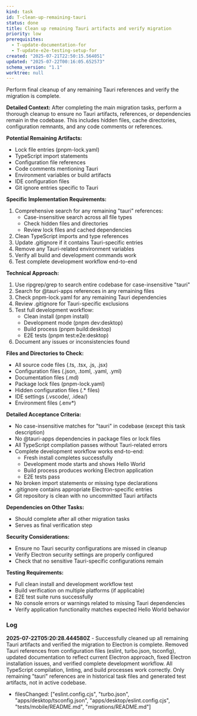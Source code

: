 ```yaml
---
kind: task
id: T-clean-up-remaining-tauri
status: done
title: Clean up remaining Tauri artifacts and verify migration
priority: low
prerequisites:
  - T-update-documentation-for
  - T-update-e2e-testing-setup-for
created: "2025-07-21T22:50:15.564051"
updated: "2025-07-22T00:16:05.652573"
schema_version: "1.1"
worktree: null
---
```


Perform final cleanup of any remaining Tauri references and verify the migration is complete.

**Detailed Context:**
After completing the main migration tasks, perform a thorough cleanup to ensure no Tauri artifacts, references, or dependencies remain in the codebase. This includes hidden files, cache directories, configuration remnants, and any code comments or references.

**Potential Remaining Artifacts:**

- Lock file entries (pnpm-lock.yaml)
- TypeScript import statements
- Configuration file references
- Code comments mentioning Tauri
- Environment variables or build artifacts
- IDE configuration files
- Git ignore entries specific to Tauri

**Specific Implementation Requirements:**

1. Comprehensive search for any remaining "tauri" references:
   - Case-insensitive search across all file types
   - Check hidden files and directories
   - Review lock files and cached dependencies
2. Clean TypeScript imports and type references
3. Update .gitignore if it contains Tauri-specific entries
4. Remove any Tauri-related environment variables
5. Verify all build and development commands work
6. Test complete development workflow end-to-end

**Technical Approach:**

1. Use ripgrep/grep to search entire codebase for case-insensitive "tauri"
2. Search for @tauri-apps references in any remaining files
3. Check pnpm-lock.yaml for any remaining Tauri dependencies
4. Review .gitignore for Tauri-specific exclusions
5. Test full development workflow:
   - Clean install (pnpm install)
   - Development mode (pnpm dev:desktop)
   - Build process (pnpm build:desktop)
   - E2E tests (pnpm test:e2e:desktop)
6. Document any issues or inconsistencies found

**Files and Directories to Check:**

- All source code files (.ts, .tsx, .js, .jsx)
- Configuration files (.json, .toml, .yaml, .yml)
- Documentation files (.md)
- Package lock files (pnpm-lock.yaml)
- Hidden configuration files (.\* files)
- IDE settings (.vscode/, .idea/)
- Environment files (.env\*)

**Detailed Acceptance Criteria:**

- No case-insensitive matches for "tauri" in codebase (except this task description)
- No @tauri-apps dependencies in package files or lock files
- All TypeScript compilation passes without Tauri-related errors
- Complete development workflow works end-to-end:
  - Fresh install completes successfully
  - Development mode starts and shows Hello World
  - Build process produces working Electron application
  - E2E tests pass
- No broken import statements or missing type declarations
- .gitignore contains appropriate Electron-specific entries
- Git repository is clean with no uncommitted Tauri artifacts

**Dependencies on Other Tasks:**

- Should complete after all other migration tasks
- Serves as final verification step

**Security Considerations:**

- Ensure no Tauri security configurations are missed in cleanup
- Verify Electron security settings are properly configured
- Check that no sensitive Tauri-specific configurations remain

**Testing Requirements:**

- Full clean install and development workflow test
- Build verification on multiple platforms (if applicable)
- E2E test suite runs successfully
- No console errors or warnings related to missing Tauri dependencies
- Verify application functionality matches expected Hello World behavior

### Log

**2025-07-22T05:20:28.444580Z** - Successfully cleaned up all remaining Tauri artifacts and verified the migration to Electron is complete. Removed Tauri references from configuration files (eslint, turbo.json, tsconfig), updated documentation to reflect current Electron approach, fixed Electron installation issues, and verified complete development workflow. All TypeScript compilation, linting, and build processes work correctly. Only remaining "tauri" references are in historical task files and generated test artifacts, not in active codebase.

- filesChanged: ["eslint.config.cjs", "turbo.json", "apps/desktop/tsconfig.json", "apps/desktop/eslint.config.cjs", "tests/mobile/README.md", "migrations/README.md"]
